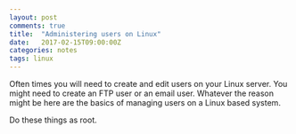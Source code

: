```yaml
---
layout: post
comments: true
title:  "Administering users on Linux"
date:   2017-02-15T09:00:00Z
categories: notes
tags: linux
---
```


Often times you will need to create and edit users on your Linux server. You might need to create an FTP user or an email user. Whatever the reason might be here are the basics of managing users on a Linux based system.

Do these things as root.

<script src="https://gist.github.com/devisscher/a9c43bd6da665f83c5b83770ee8d4ee3.js"></script>
